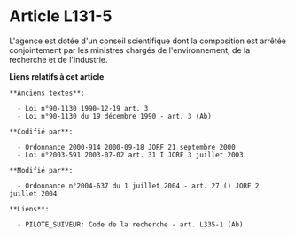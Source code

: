 # Article L131-5

L'agence est dotée d'un conseil scientifique dont la composition est arrêtée conjointement par les ministres chargés de
l'environnement, de la recherche et de l'industrie.

**Liens relatifs à cet article**

	**Anciens textes**:

	  - Loi n°90-1130 1990-12-19 art. 3
	  - Loi n°90-1130 du 19 décembre 1990 - art. 3 (Ab)

	**Codifié par**:

	  - Ordonnance 2000-914 2000-09-18 JORF 21 septembre 2000
	  - Loi n°2003-591 2003-07-02 art. 31 I JORF 3 juillet 2003

	**Modifié par**:

	  - Ordonnance n°2004-637 du 1 juillet 2004 - art. 27 () JORF 2 juillet 2004

	**Liens**:

	  - PILOTE_SUIVEUR: Code de la recherche - art. L335-1 (Ab)

